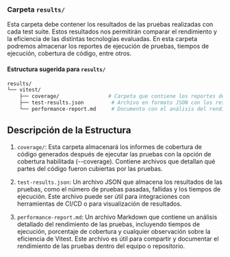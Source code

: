 
### **Carpeta `results/`**
Esta carpeta debe contener los resultados de las pruebas realizadas con cada test suite. Estos resultados nos permitirán comparar el rendimiento y la eficiencia de las distintas tecnologías evaluadas. En esta carpeta podremos almacenar los reportes de ejecución de pruebas, tiempos de ejecución, cobertura de código, entre otros.

#### Estructura sugerida para `results/`

```bash
results/
└── vitest/
    ├── coverage/                # Carpeta que contiene los reportes de cobertura de código generados por Vitest.
    ├── test-results.json         # Archivo en formato JSON con los resultados detallados de las pruebas.
    └── performance-report.md     # Documento con el análisis del rendimiento, tiempos de ejecución y observaciones generales.
```

## Descripción de la Estructura
1. `coverage/`: Esta carpeta almacenará los informes de cobertura de código generados después de ejecutar las pruebas con la opción de cobertura habilitada (--coverage). Contiene archivos que detallan qué partes del código fueron cubiertas por las pruebas.

2. `test-results.json`: Un archivo JSON que almacena los resultados de las pruebas, como el número de pruebas pasadas, fallidas y los tiempos de ejecución. Este archivo puede ser útil para integraciones con herramientas de CI/CD o para visualización de resultados.

3. `performance-report.md`: Un archivo Markdown que contiene un análisis detallado del rendimiento de las pruebas, incluyendo tiempos de ejecución, porcentaje de cobertura y cualquier observación sobre la eficiencia de Vitest. Este archivo es útil para compartir y documentar el rendimiento de las pruebas dentro del equipo o repositorio.